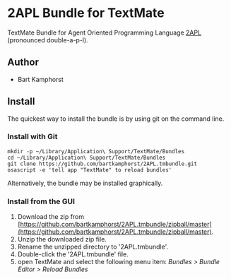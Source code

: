 # 2APL Bundle for TextMate

TextMate Bundle for Agent Oriented Programming Language [2APL](http://apapl.sourceforge.net/) (pronounced double-a-p-l).

## Author

* Bart Kamphorst

## Install

The quickest way to install the bundle is by using git on the command line.

### Install with Git

    mkdir -p ~/Library/Application\ Support/TextMate/Bundles
    cd ~/Library/Application\ Support/TextMate/Bundles
    git clone https://github.com/bartkamphorst/2APL.tmbundle.git
    osascript -e 'tell app "TextMate" to reload bundles'

Alternatively, the bundle may be installed graphically.

### Install from the GUI

1. Download the zip from [https://github.com/bartkamphorst/2APL.tmbundle/zipball/master](https://github.com/bartkamphorst/2APL.tmbundle/zipball/master).
2. Unzip the downloaded zip file. 
3. Rename the unzipped directory to '2APL.tmbundle'.
4. Double-click the '2APL.tmbundle' file.
5. open TextMate and select the following menu item: _Bundles > Bundle Editor > Reload Bundles_